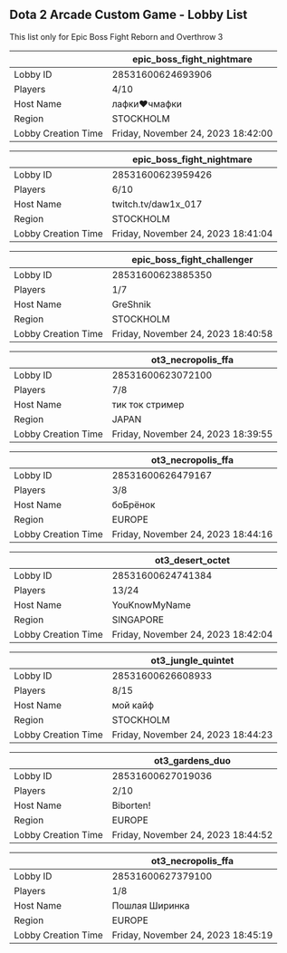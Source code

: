 ## Dota 2 Arcade Custom Game - Lobby List

This list only for Epic Boss Fight Reborn and Overthrow 3

|  | epic_boss_fight_nightmare |
| ------ | ------ |
| Lobby ID | 28531600624693906 |
| Players | 4/10 |
| Host Name | лафки❤чмафки |
| Region | STOCKHOLM |
| Lobby Creation Time | Friday, November 24, 2023 18:42:00 |


|  | epic_boss_fight_nightmare |
| ------ | ------ |
| Lobby ID | 28531600623959426 |
| Players | 6/10 |
| Host Name | twitch.tv/daw1x_017 |
| Region | STOCKHOLM |
| Lobby Creation Time | Friday, November 24, 2023 18:41:04 |


|  | epic_boss_fight_challenger |
| ------ | ------ |
| Lobby ID | 28531600623885350 |
| Players | 1/7 |
| Host Name | GreShnik |
| Region | STOCKHOLM |
| Lobby Creation Time | Friday, November 24, 2023 18:40:58 |


|  | ot3_necropolis_ffa |
| ------ | ------ |
| Lobby ID | 28531600623072100 |
| Players | 7/8 |
| Host Name | тик ток стример |
| Region | JAPAN |
| Lobby Creation Time | Friday, November 24, 2023 18:39:55 |


|  | ot3_necropolis_ffa |
| ------ | ------ |
| Lobby ID | 28531600626479167 |
| Players | 3/8 |
| Host Name | боБрёнок |
| Region | EUROPE |
| Lobby Creation Time | Friday, November 24, 2023 18:44:16 |


|  | ot3_desert_octet |
| ------ | ------ |
| Lobby ID | 28531600624741384 |
| Players | 13/24 |
| Host Name | YouKnowMyName |
| Region | SINGAPORE |
| Lobby Creation Time | Friday, November 24, 2023 18:42:04 |


|  | ot3_jungle_quintet |
| ------ | ------ |
| Lobby ID | 28531600626608933 |
| Players | 8/15 |
| Host Name | мой кайф |
| Region | STOCKHOLM |
| Lobby Creation Time | Friday, November 24, 2023 18:44:23 |


|  | ot3_gardens_duo |
| ------ | ------ |
| Lobby ID | 28531600627019036 |
| Players | 2/10 |
| Host Name | Biborten! |
| Region | EUROPE |
| Lobby Creation Time | Friday, November 24, 2023 18:44:52 |


|  | ot3_necropolis_ffa |
| ------ | ------ |
| Lobby ID | 28531600627379100 |
| Players | 1/8 |
| Host Name | Пошлая Ширинка |
| Region | EUROPE |
| Lobby Creation Time | Friday, November 24, 2023 18:45:19 |


